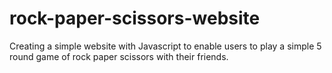 # rock-paper-scissors-website

Creating a simple website with Javascript to enable users to play a simple 5 round game of rock paper scissors with their friends.